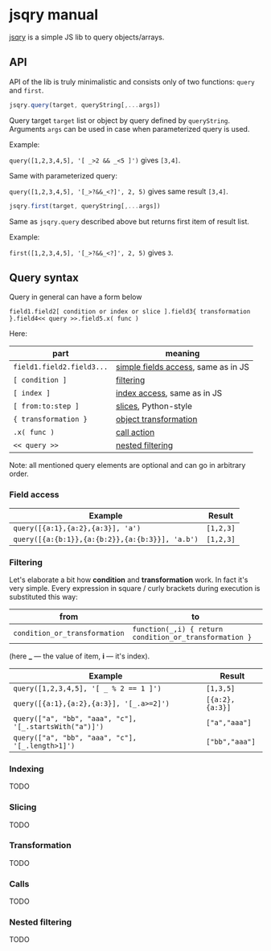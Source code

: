# jsqry manual

[jsqry](https://github.com/jsqry/jsqry) is a simple JS lib to query objects/arrays.

## API

API of the lib is truly minimalistic and consists only of two functions: 
`query` and `first`.

```js
jsqry.query(target, queryString[,...args])
```

Query target `target` list or object by query defined by `queryString`. Arguments `args` can be used
in case when parameterized query is used.

Example: 

`query([1,2,3,4,5], '[ _>2 && _<5 ]')` gives `[3,4]`.

Same with parameterized query:  

`query([1,2,3,4,5], '[_>?&&_<?]', 2, 5)` gives same result `[3,4]`.

```js
jsqry.first(target, queryString[,...args])
```

Same as `jsqry.query` described above but returns first item of result list.

Example:

`first([1,2,3,4,5], '[_>?&&_<?]', 2, 5)` gives `3`.

## Query syntax

Query in general can have a form below

```
field1.field2[ condition or index or slice ].field3{ transformation }.field4<< query >>.field5.x( func )
```

Here:

| part                      | meaning                                              |
----------------------------|-------------------------------------------------------
| `field1.field2.field3...` | [simple fields access](#field-access), same as in JS |
| `[ condition ]`           | [filtering](#filtering)                              |
| `[ index ]`               | [index access](#indexing), same as in JS             |
| `[ from:to:step ]`        | [slices](#slicing), Python-style                     |
| `{ transformation }`      | [object transformation](#transformation)             |
| `.x( func )`              | [call action](#calls)                                |
| `<< query >>`             | [nested filtering](#nested-filtering)                |

Note: all mentioned query elements are optional and can go in arbitrary order.

### Field access

| Example                                         | Result    |
--------------------------------------------------|------------
| `query([{a:1},{a:2},{a:3}], 'a')`               | `[1,2,3]` |
| `query([{a:{b:1}},{a:{b:2}},{a:{b:3}}], 'a.b')` | `[1,2,3]` |

### Filtering

Let's elaborate a bit how **condition** and **transformation** work.
In fact it's very simple. 
Every expression in square / curly brackets during execution is substituted this way: 

| from                          | to                                                     |
--------------------------------|---------------------------------------------------------
| `condition_or_transformation` | `function(_,i) { return condition_or_transformation }` |

(here **_** — the value of item, **i** — it's index).

| Example                                                 | Result          |
----------------------------------------------------------|------------------
| `query([1,2,3,4,5], '[ _ % 2 == 1 ]')`                  | `[1,3,5]`       |
| `query([{a:1},{a:2},{a:3}], '[_.a>=2]')`                | `[{a:2},{a:3}]` |
| `query(["a", "bb", "aaa", "c"], '[_.startsWith("a")]')` | `["a","aaa"]`   |
| `query(["a", "bb", "aaa", "c"], '[_.length>1]')`        | `["bb","aaa"]`  |

### Indexing

TODO

### Slicing

TODO

### Transformation

TODO

### Calls

TODO

### Nested filtering

TODO

